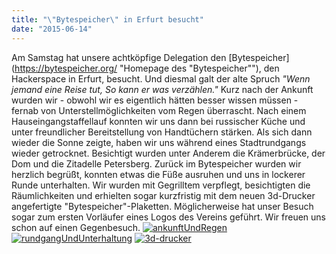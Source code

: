 ```yaml
---
title: "\"Bytespeicher\" in Erfurt besucht"
date: "2015-06-14"
---
```


Am Samstag hat unsere achtköpfige Delegation den [Bytespeicher](https://bytespeicher.org/ "Homepage des "Bytespeicher""), den Hackerspace in Erfurt, besucht. Und diesmal galt der alte Spruch _"Wenn jemand eine Reise tut, So kann er was verzählen."_ Kurz nach der Ankunft wurden wir - obwohl wir es eigentlich hätten besser wissen müssen - fernab von Unterstellmöglichkeiten vom Regen überrascht. Nach einem Hauseingangstaffellauf konnten wir uns dann bei russischer Küche und unter freundlicher Bereitstellung von Handtüchern stärken. Als sich dann wieder die Sonne zeigte, haben wir uns während eines Stadtrundgangs wieder getrocknet. Besichtigt wurden unter Anderem die Krämerbrücke, der Dom und die Zitadelle Petersberg. Zurück im Bytespeicher wurden wir herzlich begrüßt, konnten etwas die Füße ausruhen und uns in lockerer Runde unterhalten. Wir wurden mit Gegrilltem verpflegt, besichtigten die Räumlichkeiten und erhielten sogar kurzfristig mit dem neuen 3d-Drucker angefertigte "Bytespeicher"-Plaketten. Möglicherweise hat unser Besuch sogar zum ersten Vorläufer eines Logos des Vereins geführt. Wir freuen uns schon auf einen Gegenbesuch. [![ankunftUndRegen](https://hackzogtum-coburg.de/wp-content/uploads/2015/06/ankunftUndRegen-300x90.jpg)](https://hackzogtum-coburg.de/wp-content/uploads/2015/06/ankunftUndRegen.jpg) [![rundgangUndUnterhaltung](https://hackzogtum-coburg.de/wp-content/uploads/2015/06/rundgangUndUnterhaltung-300x80.jpg)](https://hackzogtum-coburg.de/wp-content/uploads/2015/06/rundgangUndUnterhaltung.jpg) [![3d-drucker](https://hackzogtum-coburg.de/wp-content/uploads/2015/06/3d-drucker-300x190.jpg)](https://hackzogtum-coburg.de/wp-content/uploads/2015/06/3d-drucker.jpg)
